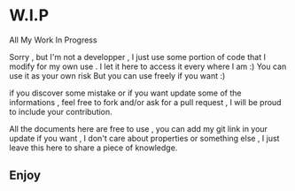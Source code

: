 # W.I.P
All My Work In Progress

Sorry , but I'm not a developper , I just use some portion of code that I modify for my 
own use . I let it here to access it every where I am :) You can use it as your own risk 
But you can use freely if you want :) 

if you discover some mistake or if you want update some of the informations , feel free to fork and/or ask for a pull request , I will be proud to include your contribution.

All the documents here are free to use , you can add my git link in your update if you want , I don't care about properties or something else , I just leave this here to share a piece of knowledge.

## Enjoy 
